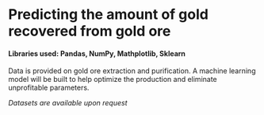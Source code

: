 # Predicting the amount of gold recovered from gold ore

#### Libraries used: Pandas, NumPy, Mathplotlib, Sklearn

Data is provided on gold ore extraction and purification. A machine learning model will be built to help optimize the production and eliminate unprofitable parameters.

*Datasets are available upon request*
